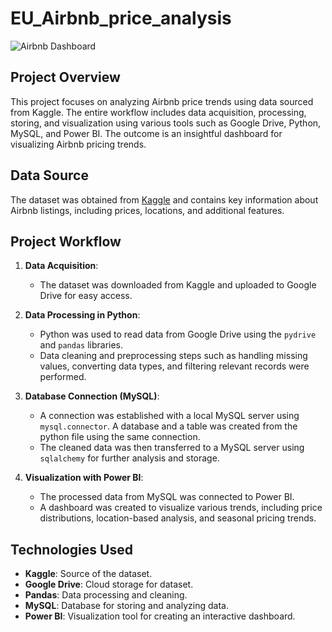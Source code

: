 # EU_Airbnb_price_analysis

![Airbnb Dashboard](./images/Performane&Trends.png)

## Project Overview
This project focuses on analyzing Airbnb price trends using data sourced from Kaggle. The entire workflow includes data acquisition, processing, storing, and visualization using various tools such as Google Drive, Python, MySQL, and Power BI. The outcome is an insightful dashboard for visualizing Airbnb pricing trends.

## Data Source
The dataset was obtained from [Kaggle](https://www.kaggle.com/datasets/thedevastator/airbnb-prices-in-european-cities) and contains key information about Airbnb listings, including prices, locations, and additional features.

## Project Workflow
1. **Data Acquisition**: 
   - The dataset was downloaded from Kaggle and uploaded to Google Drive for easy access.
   
2. **Data Processing in Python**:
   - Python was used to read data from Google Drive using the `pydrive` and `pandas` libraries.
   - Data cleaning and preprocessing steps such as handling missing values, converting data types, and filtering relevant records were performed.

3. **Database Connection (MySQL)**:
   - A connection was established with a local MySQL server using `mysql.connector`. A database and a table was created from the python file using the same connection.
   - The cleaned data was then transferred to a MySQL server using `sqlalchemy` for further analysis and storage.

4. **Visualization with Power BI**:
   - The processed data from MySQL was connected to Power BI.
   - A dashboard was created to visualize various trends, including price distributions, location-based analysis, and seasonal pricing trends.

## Technologies Used
- **Kaggle**: Source of the dataset.
- **Google Drive**: Cloud storage for dataset.
- **Pandas**: Data processing and cleaning.
- **MySQL**: Database for storing and analyzing data.
- **Power BI**: Visualization tool for creating an interactive dashboard.


